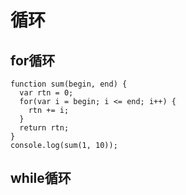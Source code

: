 # 循环

## for循环

```
function sum(begin, end) {
  var rtn = 0;
  for(var i = begin; i <= end; i++) {
    rtn += i;
  }
  return rtn;
}
console.log(sum(1, 10));
```

## while循环

## 